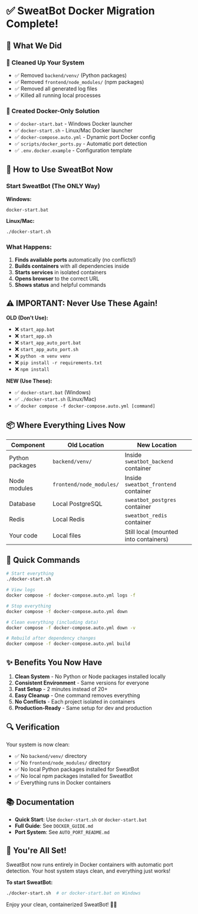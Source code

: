 # ✅ SweatBot Docker Migration Complete!

## 🎉 What We Did

### 🧹 Cleaned Up Your System
- ✅ Removed `backend/venv/` (Python packages)
- ✅ Removed `frontend/node_modules/` (npm packages)
- ✅ Removed all generated log files
- ✅ Killed all running local processes

### 🐳 Created Docker-Only Solution
- ✅ `docker-start.bat` - Windows Docker launcher
- ✅ `docker-start.sh` - Linux/Mac Docker launcher
- ✅ `docker-compose.auto.yml` - Dynamic port Docker config
- ✅ `scripts/docker_ports.py` - Automatic port detection
- ✅ `.env.docker.example` - Configuration template

## 🚀 How to Use SweatBot Now

### Start SweatBot (The ONLY Way)

**Windows:**
```batch
docker-start.bat
```

**Linux/Mac:**
```bash
./docker-start.sh
```

### What Happens:
1. **Finds available ports** automatically (no conflicts!)
2. **Builds containers** with all dependencies inside
3. **Starts services** in isolated containers
4. **Opens browser** to the correct URL
5. **Shows status** and helpful commands

## ⚠️ IMPORTANT: Never Use These Again!

**OLD (Don't Use):**
- ❌ `start_app.bat`
- ❌ `start_app.sh`
- ❌ `start_app_auto_port.bat`
- ❌ `start_app_auto_port.sh`
- ❌ `python -m venv venv`
- ❌ `pip install -r requirements.txt`
- ❌ `npm install`

**NEW (Use These):**
- ✅ `docker-start.bat` (Windows)
- ✅ `./docker-start.sh` (Linux/Mac)
- ✅ `docker compose -f docker-compose.auto.yml [command]`

## 📦 Where Everything Lives Now

| Component | Old Location | New Location |
|-----------|--------------|--------------|
| Python packages | `backend/venv/` | Inside `sweatbot_backend` container |
| Node modules | `frontend/node_modules/` | Inside `sweatbot_frontend` container |
| Database | Local PostgreSQL | `sweatbot_postgres` container |
| Redis | Local Redis | `sweatbot_redis` container |
| Your code | Local files | Still local (mounted into containers) |

## 🎯 Quick Commands

```bash
# Start everything
./docker-start.sh

# View logs
docker compose -f docker-compose.auto.yml logs -f

# Stop everything
docker compose -f docker-compose.auto.yml down

# Clean everything (including data)
docker compose -f docker-compose.auto.yml down -v

# Rebuild after dependency changes
docker compose -f docker-compose.auto.yml build
```

## ✨ Benefits You Now Have

1. **Clean System** - No Python or Node packages installed locally
2. **Consistent Environment** - Same versions for everyone
3. **Fast Setup** - 2 minutes instead of 20+
4. **Easy Cleanup** - One command removes everything
5. **No Conflicts** - Each project isolated in containers
6. **Production-Ready** - Same setup for dev and production

## 🔍 Verification

Your system is now clean:
- ✅ No `backend/venv/` directory
- ✅ No `frontend/node_modules/` directory
- ✅ No local Python packages installed for SweatBot
- ✅ No local npm packages installed for SweatBot
- ✅ Everything runs in Docker containers

## 📚 Documentation

- **Quick Start**: Use `docker-start.sh` or `docker-start.bat`
- **Full Guide**: See `DOCKER_GUIDE.md`
- **Port System**: See `AUTO_PORT_README.md`

## 🎊 You're All Set!

SweatBot now runs entirely in Docker containers with automatic port detection. Your host system stays clean, and everything just works!

**To start SweatBot:**
```bash
./docker-start.sh  # or docker-start.bat on Windows
```

Enjoy your clean, containerized SweatBot! 🐳🎉